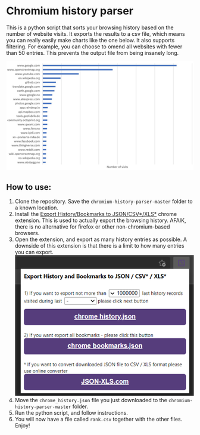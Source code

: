 # Chromium history parser

This is a python script that sorts your browsing history based on the number of website visits. It exports the results to a csv file, which means you can really easily make charts like the one below. It also supports filtering. For example, you can choose to omend all websites with fewer than 50 entries. This prevents the output file from being insanely long. 

![Chart](chart.jpg)

## How to use:
1) Clone the repository. Save the `chromium-history-parser-master` folder to a known location. 
2) Install the [Export History/Bookmarks to JSON/CSV*/XLS*](https://chrome.google.com/webstore/detail/export-historybookmarks-t/dcoegfodcnjofhjfbhegcgjgapeichlf) chrome extension. This is used to actually export the browsing history. AFAIK, there is no alternative for firefox or other non-chromium-based browsers. 
3) Open the extension, and export as many history entries as possible. A downside of this extension is that there is a limit to how many entries you can export. ![Extension](extension.png)
4) Move the `chrome_history.json` file you just downloaded to the `chromium-history-parser-master` folder. 
5) Run the python script, and follow instructions. 
6) You will now have a file called `rank.csv` together with the other files. Enjoy!